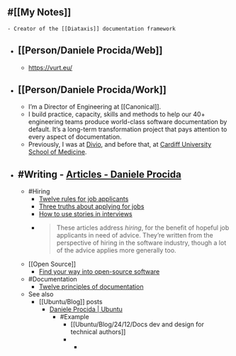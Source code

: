 ## #[[My Notes]]
	- Creator of the [[Diataxis]] documentation framework
- ## [[Person/Daniele Procida/Web]]
	- https://vurt.eu/
- ## [[Person/Daniele Procida/Work]]
	- I’m a Director of Engineering at [[Canonical]].
	- I build practice, capacity, skills and methods to help our 40+ engineering teams produce world-class software documentation by default. It’s a long-term transformation project that pays attention to every aspect of documentation.
	- Previously, I was at [Divio](https://divio.com/), and before that, at [Cardiff University School of Medicine](https://www.cardiff.ac.uk/medicine).
- ## #Writing - [Articles - Daniele Procida](https://vurt.eu/articles/)
	- #Hiring
		- [Twelve rules for job applicants](https://vurt.eu/articles/twelve-rules/)
		- [Three truths about applying for jobs](https://vurt.eu/articles/three-truths/)
		- [How to use stories in interviews](https://vurt.eu/articles/using-stories/)
		- > These articles address *hiring*, for the benefit of hopeful job applicants in need of advice. They’re written from the perspective of hiring in the software industry, though a lot of the advice applies more generally too.
	- [[Open Source]]
		- [Find your way into open-source software](https://vurt.eu/articles/becoming-a-contributor/)
	- #Documentation
		- [Twelve principles of documentation](https://vurt.eu/articles/principles-documentation/)
	- See also
		- [[Ubuntu/Blog]] posts
			- [Daniele Procida | Ubuntu](https://ubuntu.com/blog/author/danieleprocida)
				- #Example
					- [[Ubuntu/Blog/24/12/Docs dev and design for technical authors]]
					-
						-